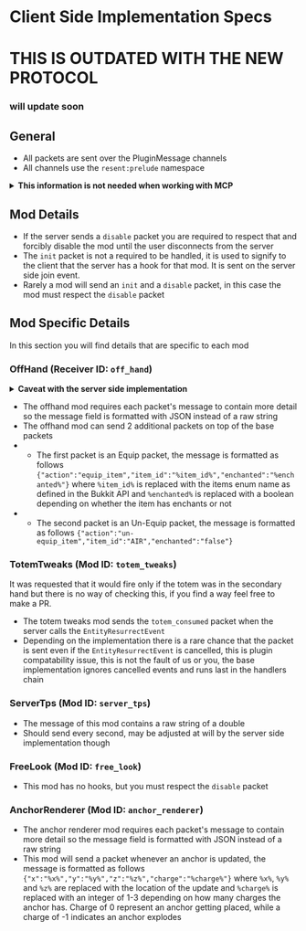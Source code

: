 # Client Side Implementation Specs

# THIS IS OUTDATED WITH THE NEW PROTOCOL
### will update soon

## General
- All packets are sent over the PluginMessage channels
- All channels use the `resent:prelude` namespace
<details>
<summary><strong>This information is not needed when working with MCP</strong></summary>
- Because we use the PluginChannel, all packets are `Play` packets
</details>

## Mod Details
- If the server sends a `disable` packet you are required to respect that and forcibly disable the mod until the user disconnects from the server
- The `init` packet is not a required to be handled, it is used to signify to the client that the server has a hook for that mod. It is sent on the server side join event.
- Rarely a mod will send an `init` and a `disable` packet, in this case the mod must respect the `disable` packet

## Mod Specific Details
In this section you will find details that are specific to each mod

### OffHand (Receiver ID: `off_hand`)
<details>
<summary><strong>Caveat with the server side implementation</strong></summary>
There are some caveats with this mod, when the server is using the base implementation this packet will only get sent every `0.5s` (`10 ticks`).<br/>
The reason for this is that there is no singular guaranteed method to check if the offhand item has been changed.<br/>
So we run a task timer to see if the value has changed from last iteration, this also (marginally) reduces memory usage client side.<br/>
You only have to construct an item stack with the material type and enchant it with a random enchant to display as those are the only things that matter to display the item
</details>

- The offhand mod requires each packet's message to contain more detail so the message field is formatted with JSON instead of a raw string
- The offhand mod can send 2 additional packets on top of the base packets
- - The first packet is an Equip packet, the message is formatted as follows `{"action":"equip_item","item_id":"%item_id%","enchanted":"%enchanted%"}` where `%item_id%` is replaced with the items enum name as defined in the Bukkit API and `%enchanted%` is replaced with a boolean depending on whether the item has enchants or not 
- - The second packet is an Un-Equip packet, the message is formatted as follows `{"action":"un-equip_item","item_id":"AIR","enchanted":"false"}`

### TotemTweaks (Mod ID: `totem_tweaks`)
It was requested that it would fire only if the totem was in the secondary hand but there is no way of checking this, if you find a way feel free to make a PR.

- The totem tweaks mod sends the `totem_consumed` packet when the server calls the `EntityResurrectEvent`
- Depending on the implementation there is a rare chance that the packet is sent even if the `EntityResurrectEvent` is cancelled, this is plugin compatability issue, this is not the fault of us or you, the base implementation ignores cancelled events and runs last in the handlers chain

### ServerTps (Mod ID: `server_tps`)
- The message of this mod contains a raw string of a double
- Should send every second, may be adjusted at will by the server side implementation though

### FreeLook (Mod ID: `free_look`)
- This mod has no hooks, but you must respect the `disable` packet

### AnchorRenderer (Mod ID: `anchor_renderer`)
- The anchor renderer mod requires each packet's message to contain more detail so the message field is formatted with JSON instead of a raw string
- This mod will send a packet whenever an anchor is updated, the message is formatted as follows
`{"x":"%x%","y":"%y%","z":"%z%","charge":"%charge%"}` where `%x%`, `%y%` and `%z%` are replaced with the location of the update and `%charge%` is replaced with an integer of 1-3 depending on how many charges the anchor has. Charge of 0 represent an anchor getting placed, while a charge of -1 indicates an anchor explodes